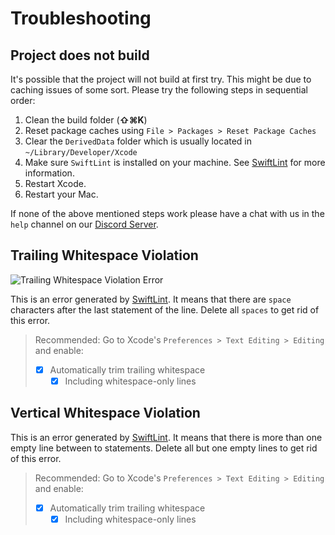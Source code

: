 # Troubleshooting

## Project does not build

It's possible that the project will not build at first try. This might be due to caching issues of some sort.
Please try the following steps in sequential order:

1. Clean the build folder (**⇧⌘K**)
2. Reset package caches using `File > Packages > Reset Package Caches`
3. Clear the `DerivedData` folder which is usually located in `~/Library/Developer/Xcode`
4. Make sure `SwiftLint` is installed on your machine. See [SwiftLint](/Code-Style.md#swiftlint) for more information.
5. Restart Xcode.
6. Restart your Mac.

If none of the above mentioned steps work please have a chat with us in the `help` channel on our [Discord Server](https://discord.gg/vChUXVf9Em).

## Trailing Whitespace Violation

![Trailing Whitespace Violation Error](https://user-images.githubusercontent.com/9460130/162284258-2518e5c7-3734-43cc-9224-dc9b8fb4c2f9.png)

This is an error generated by [SwiftLint](/Code-Style.md#swiftlint). It means that there are `space` characters after the last statement of the line. Delete all `spaces` to get rid of this error.

> Recommended: Go to Xcode's `Preferences > Text Editing > Editing` and enable:
>
> - [x] Automatically trim trailing whitespace
>   - [x] Including whitespace-only lines

## Vertical Whitespace Violation

This is an error generated by [SwiftLint](/Code-Style.md#swiftlint). It means that there is more than one empty line between to statements. Delete all but one empty lines to get rid of this error.

> Recommended: Go to Xcode's `Preferences > Text Editing > Editing` and enable:
>
> - [x] Automatically trim trailing whitespace
>   - [x] Including whitespace-only lines